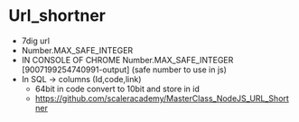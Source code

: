 # Url_shortner

  + 7dig url
  + Number.MAX_SAFE_INTEGER
  + IN CONSOLE OF CHROME Number.MAX_SAFE_INTEGER [9007199254740991-output] (safe number to use in js)
  + In SQL -> columns (Id,code,link)
    * 64bit in code convert to 10bit and store in id
    * https://github.com/scaleracademy/MasterClass_NodeJS_URL_Shortner
